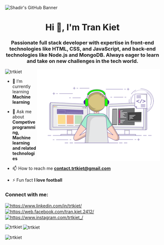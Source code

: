 ![Shadir's GitHub Banner](https://i.pinimg.com/originals/ed/a5/73/eda5739966cb33768d8ad0d77d7307ce.gif)
<h1 align="center">Hi 👋, I'm Tran Kiet</h1>
<h3 align="center">Passionate full stack developer with expertise in front-end technologies like HTML, CSS, and JavaScript, and back-end technologies like Node.js and MongoDB. Always eager to learn and take on new challenges in the tech world.</h3>
<img align="right" alt="Coding" width="400" src="https://raw.githubusercontent.com/devSouvik/devSouvik/master/gif3.gif">
<p align="left"> <img src="https://komarev.com/ghpvc/?username=trtkiet&label=Profile%20views&color=0e75b6&style=flat" alt="trtkiet" /> </p>

- 🌱 I’m currently learning **Machine learning**

- 💬 Ask me about **Competive programming, Machine learning and related technologies**

- 📫 How to reach me **contact.trtkiet@gmail.com**

- ⚡ Fun fact **I love football**

<h3 align="left">Connect with me:</h3>
<p align="left">
<a href="https://www.linkedin.com/in/trtkiet/" target="blank"><img align="center" src="https://raw.githubusercontent.com/rahuldkjain/github-profile-readme-generator/master/src/images/icons/Social/linked-in-alt.svg" alt="https://www.linkedin.com/in/trtkiet/" height="30" width="40" /></a>
<a href="https://web.facebook.com/tran.kiet.2412/" target="blank"><img align="center" src="https://raw.githubusercontent.com/rahuldkjain/github-profile-readme-generator/master/src/images/icons/Social/facebook.svg" alt="https://web.facebook.com/tran.kiet.2412/" height="30" width="40" /></a>
<a href="https://www.instagram.com/trtkiet_/" target="blank"><img align="center" src="https://raw.githubusercontent.com/rahuldkjain/github-profile-readme-generator/master/src/images/icons/Social/instagram.svg" alt="https://www.instagram.com/trtkiet_/" height="30" width="40" /></a>
</p>

<p><img align="left" src="https://github-readme-stats.vercel.app/api/top-langs?username=trtkiet&show_icons=true&locale=en&layout=compact&theme=tokyonight" alt="trtkiet" /></p>

<p>&nbsp;<img align="center" src="https://github-readme-stats.vercel.app/api?username=trtkiet&show_icons=true&locale=en&theme=tokyonight" alt="trtkiet" /></p>

<p><img align="center" src="https://github-readme-streak-stats.herokuapp.com/?user=trtkiet&theme=tokyonight" alt="trtkiet" /></p>

